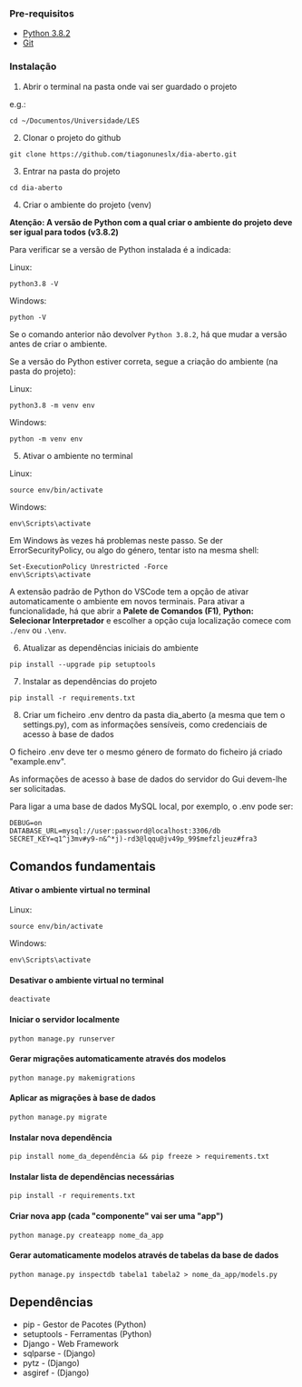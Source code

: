 ### Pre-requisitos

* [Python 3.8.2](https://www.python.org/downloads/)
* [Git](https://git-scm.com/downloads)

### Instalação

1. Abrir o terminal na pasta onde vai ser guardado o projeto

e.g.:
```SH
cd ~/Documentos/Universidade/LES
```

2. Clonar o projeto do github

```SH
git clone https://github.com/tiagonuneslx/dia-aberto.git
```

3. Entrar na pasta do projeto

```SH
cd dia-aberto
```

4. Criar o ambiente do projeto (venv)

**Atenção: A versão de Python com a qual criar o ambiente do projeto deve ser igual para todos (v3.8.2)**

Para verificar se a versão de Python instalada é a indicada:

Linux:
```SH
python3.8 -V
```

Windows:
```SH
python -V
```

Se o comando anterior não devolver `Python 3.8.2`, há que mudar a versão antes de criar o ambiente.

Se a versão do Python estiver correta, segue a criação do ambiente (na pasta do projeto):

Linux:
```SH
python3.8 -m venv env
```

Windows:
```SH
python -m venv env
```

5. Ativar o ambiente no terminal

Linux:
```SH
source env/bin/activate
```

Windows:
```SH
env\Scripts\activate
```

Em Windows às vezes há problemas neste passo. Se der ErrorSecurityPolicy, ou algo do género, tentar isto na mesma shell:
```SH
Set-ExecutionPolicy Unrestricted -Force
env\Scripts\activate
```

A extensão padrão de Python do VSCode tem a opção de ativar automaticamente o ambiente em novos terminais. Para ativar a funcionalidade, há que abrir a **Palete de Comandos (F1)**,  **Python: Selecionar Interpretador** e escolher a opção cuja localização comece com `./env` ou `.\env`.

6. Atualizar as dependências iniciais do ambiente

```SH
pip install --upgrade pip setuptools
```

7. Instalar as dependências do projeto

```SH
pip install -r requirements.txt
```

8. Criar um ficheiro .env dentro da pasta dia_aberto (a mesma que tem o settings.py), com as informações sensíveis, como credenciais de acesso à base de dados

O ficheiro .env deve ter o mesmo género de formato do ficheiro já criado "example.env".

As informações de acesso à base de dados do servidor do Gui devem-lhe ser solicitadas.

Para ligar a uma base de dados MySQL local, por exemplo, o .env pode ser:

```
DEBUG=on
DATABASE_URL=mysql://user:password@localhost:3306/db
SECRET_KEY=q1^j3mv#y9-n&^*j)-rd3@lqqu@jv49p_99$mefzljeuz#fra3
```

## Comandos fundamentais

#### Ativar o ambiente virtual no terminal

Linux:
```SH
source env/bin/activate
```

Windows:
```SH
env\Scripts\activate
```

#### Desativar o ambiente virtual no terminal

```SH
deactivate
```

#### Iniciar o servidor localmente

```SH
python manage.py runserver
```

#### Gerar migrações automaticamente através dos modelos

```SH
python manage.py makemigrations
```

#### Aplicar as migrações à base de dados

```SH
python manage.py migrate
```

#### Instalar nova dependência

```SH
pip install nome_da_dependência && pip freeze > requirements.txt
```

#### Instalar lista de dependências necessárias

```SH
pip install -r requirements.txt
```

#### Criar nova app (cada "componente" vai ser uma "app")

```SH
python manage.py createapp nome_da_app
```

#### Gerar automaticamente modelos através de tabelas da base de dados

```SH
python manage.py inspectdb tabela1 tabela2 > nome_da_app/models.py
```


## Dependências

* pip - Gestor de Pacotes (Python)
* setuptools - Ferramentas (Python)
* Django - Web Framework
* sqlparse - (Django)
* pytz - (Django)
* asgiref - (Django)